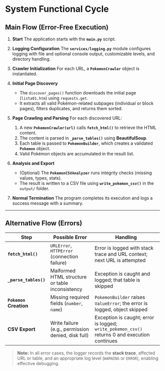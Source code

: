 # System Functional Cycle

## Main Flow (Error-Free Execution)

1. **Start**
   The application starts with the **`main.py`** script.

2. **Logging Configuration**
   The **`services/logging.py`** module configures logging with file and optional console output, customizable levels, and directory handling.

3. **Crawler Initialization**
   For each URL, a **`PokemonCrawler`** object is instantiated.

4. **Initial Page Discovery**

   * The `discover_pages()` function downloads the initial page (`lista01.htm`) using `requests.get`.
   * It extracts all valid Pokémon-related subpages (individual or block pages), filters duplicates, and returns them sorted.

5. **Page Crawling and Parsing**
   For each discovered URL:

   1. A new **`PokemonCrawler(url)`** calls **`fetch_html()`** to retrieve the HTML content.
   2. The content is parsed in **`_parse_tables()`** using **BeautifulSoup**.
   3. Each table is passed to **`PokemonBuilder`**, which creates a validated **`Pokemon`** object.
   4. Valid Pokémon objects are accumulated in the result list.

6. **Analysis and Export**

   * (Optional) The **`PokemonCSVAnalyzer`** runs integrity checks (missing values, types, stats).
   * The result is written to a CSV file using **`write_pokemon_csv()`** in the `output/` folder.

7. **Normal Termination**
   The program completes its execution and logs a success message with a summary.

---

## Alternative Flow (Errors)

| Step                   | Possible Error                                     | Handling                                                                                      |
| ---------------------- | -------------------------------------------------- | --------------------------------------------------------------------------------------------- |
| **`fetch_html()`**     | `URLError`, `HTTPError` (connection failure)       | Error is logged with stack trace and URL context; next URL is attempted                       |
| **`_parse_tables()`**  | Malformed HTML structure or table inconsistency    | Exception is caught and logged; that table is skipped                                         |
| **`Pokemon` Creation** | Missing required fields (`number`, `name`)         | `PokemonBuilder` raises `ValueError`; the error is logged, object skipped                     |
| **CSV Export**         | Write failure (e.g., permission denied, disk full) | Exception is caught; error is logged; `write_pokemon_csv()` returns 0 and execution continues |

> **Note:** In all error cases, the logger records the **stack trace**, affected URL or table, and an appropriate log level (`WARNING` or `ERROR`), enabling effective debugging.
